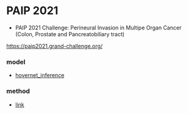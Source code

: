# PAIP 2021 
- PAIP 2021 Challenge: Perineural Invasion in Multipe Organ Cancer (Colon, Prostate and Pancreatobiliary tract)

https://paip2021.grand-challenge.org/

### model
- [hovernet_inference](https://github.com/simongraham/hovernet_inference)

### method
- [link](https://github.com/gotjd709/PAIP2021/blob/main/tile_nerve%26tumor_union.ipynb)

